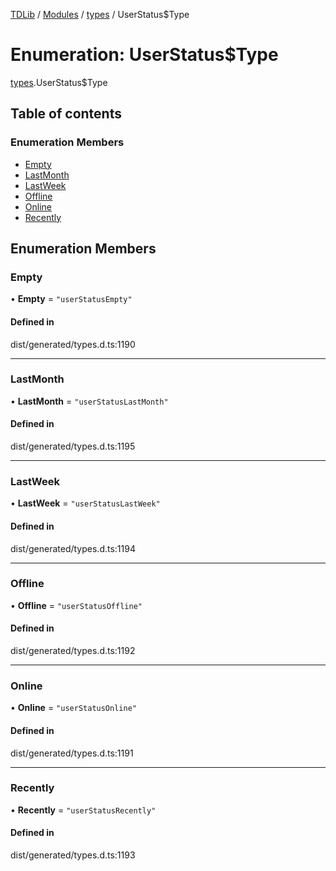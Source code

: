 [TDLib](../README.md) / [Modules](../modules.md) / [types](../modules/types.md) / UserStatus$Type

# Enumeration: UserStatus$Type

[types](../modules/types.md).UserStatus$Type

## Table of contents

### Enumeration Members

- [Empty](types.UserStatus_Type.md#empty)
- [LastMonth](types.UserStatus_Type.md#lastmonth)
- [LastWeek](types.UserStatus_Type.md#lastweek)
- [Offline](types.UserStatus_Type.md#offline)
- [Online](types.UserStatus_Type.md#online)
- [Recently](types.UserStatus_Type.md#recently)

## Enumeration Members

### Empty

• **Empty** = ``"userStatusEmpty"``

#### Defined in

dist/generated/types.d.ts:1190

___

### LastMonth

• **LastMonth** = ``"userStatusLastMonth"``

#### Defined in

dist/generated/types.d.ts:1195

___

### LastWeek

• **LastWeek** = ``"userStatusLastWeek"``

#### Defined in

dist/generated/types.d.ts:1194

___

### Offline

• **Offline** = ``"userStatusOffline"``

#### Defined in

dist/generated/types.d.ts:1192

___

### Online

• **Online** = ``"userStatusOnline"``

#### Defined in

dist/generated/types.d.ts:1191

___

### Recently

• **Recently** = ``"userStatusRecently"``

#### Defined in

dist/generated/types.d.ts:1193
